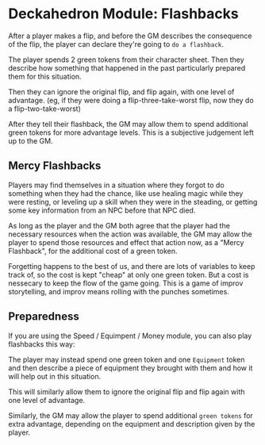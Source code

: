 # Deckahedron Module: Flashbacks

After a player makes a flip, and before the GM describes the consequence of
the flip, the player can declare they're going to `do a flashback`.

The player spends 2 green tokens from their character sheet.  Then they
describe how something that happened in the past particularly prepared them
for this situation.

Then they can ignore the original flip, and flip again, with one level of
advantage.  (eg, if they were doing a flip-three-take-worst flip, now they
do a flip-two-take-worst)

After they tell their flashback, the GM may allow them to spend additional
green tokens for more advantage levels.  This is a subjective judgement left
up to the GM.

## Mercy Flashbacks

Players may find themselves in a situation where they forgot to do something
when they had the chance, like use healing magic while they were resting,
or leveling up a skill when they were in the steading, or getting some key
information from an NPC before that NPC died.

As long as the player and the GM both agree that the player had the necessary
resources when the action was available, the GM may allow the player to
spend those resources and effect that action now, as a "Mercy Flashback",
for the additional cost of a green token.

Forgetting happens to the best of us, and there are lots of variables to keep
track of, so the cost is kept "cheap" at only one green token.  But a
cost is nessecary to keep the flow of the game going.  This is a game of
improv storytelling, and improv means rolling with the punches sometimes.

## Preparedness

If you are using the Speed / Equimpent / Money module, you can also play
flashbacks this way:

The player may instead spend one green token and one `Equipment` token and
then describe a piece of equipment they brought with them and how it will
help out in this situation.

This will similarly allow them to ignore the original flip and flip again
with one level of advantage.

Similarly, the GM may allow the player to spend additional `green tokens`
for extra advantage, depending on the equipment and description given by
the player.

